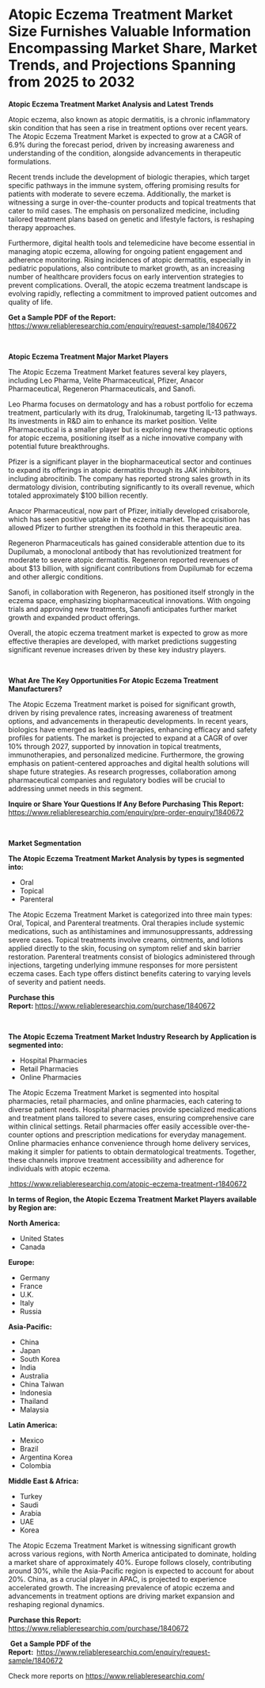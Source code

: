 <p><h1>Atopic Eczema Treatment Market Size Furnishes Valuable Information Encompassing Market Share, Market Trends, and Projections Spanning from 2025 to 2032</h1></p><p><strong>Atopic Eczema Treatment Market Analysis and Latest Trends</strong></p>
<p><p>Atopic eczema, also known as atopic dermatitis, is a chronic inflammatory skin condition that has seen a rise in treatment options over recent years. The Atopic Eczema Treatment Market is expected to grow at a CAGR of 6.9% during the forecast period, driven by increasing awareness and understanding of the condition, alongside advancements in therapeutic formulations. </p><p>Recent trends include the development of biologic therapies, which target specific pathways in the immune system, offering promising results for patients with moderate to severe eczema. Additionally, the market is witnessing a surge in over-the-counter products and topical treatments that cater to mild cases. The emphasis on personalized medicine, including tailored treatment plans based on genetic and lifestyle factors, is reshaping therapy approaches.</p><p>Furthermore, digital health tools and telemedicine have become essential in managing atopic eczema, allowing for ongoing patient engagement and adherence monitoring. Rising incidences of atopic dermatitis, especially in pediatric populations, also contribute to market growth, as an increasing number of healthcare providers focus on early intervention strategies to prevent complications. Overall, the atopic eczema treatment landscape is evolving rapidly, reflecting a commitment to improved patient outcomes and quality of life.</p></p>
<p><strong>Get a Sample PDF of the Report:&nbsp;</strong> <a href="https://www.reliableresearchiq.com/enquiry/request-sample/1840672?utm_campaign=1102&utm_medium=2&utm_source=Github&utm_content=ia&utm_term=03032025&utm_id=atopic-eczema-treatment">https://www.reliableresearchiq.com/enquiry/request-sample/1840672</a></p>
<p>&nbsp;</p>
<p><strong>Atopic Eczema Treatment Major Market Players</strong></p>
<p><p>The Atopic Eczema Treatment Market features several key players, including Leo Pharma, Velite Pharmaceutical, Pfizer, Anacor Pharmaceutical, Regeneron Pharmaceuticals, and Sanofi. </p><p>Leo Pharma focuses on dermatology and has a robust portfolio for eczema treatment, particularly with its drug, Tralokinumab, targeting IL-13 pathways. Its investments in R&D aim to enhance its market position. Velite Pharmaceutical is a smaller player but is exploring new therapeutic options for atopic eczema, positioning itself as a niche innovative company with potential future breakthroughs.</p><p>Pfizer is a significant player in the biopharmaceutical sector and continues to expand its offerings in atopic dermatitis through its JAK inhibitors, including abrocitinib. The company has reported strong sales growth in its dermatology division, contributing significantly to its overall revenue, which totaled approximately $100 billion recently.</p><p>Anacor Pharmaceutical, now part of Pfizer, initially developed crisaborole, which has seen positive uptake in the eczema market. The acquisition has allowed Pfizer to further strengthen its foothold in this therapeutic area.</p><p>Regeneron Pharmaceuticals has gained considerable attention due to its Dupilumab, a monoclonal antibody that has revolutionized treatment for moderate to severe atopic dermatitis. Regeneron reported revenues of about $13 billion, with significant contributions from Dupilumab for eczema and other allergic conditions.</p><p>Sanofi, in collaboration with Regeneron, has positioned itself strongly in the eczema space, emphasizing biopharmaceutical innovations. With ongoing trials and approving new treatments, Sanofi anticipates further market growth and expanded product offerings.</p><p>Overall, the atopic eczema treatment market is expected to grow as more effective therapies are developed, with market predictions suggesting significant revenue increases driven by these key industry players.</p></p>
<p>&nbsp;</p>
<p><strong>What Are The Key Opportunities For Atopic Eczema Treatment Manufacturers?</strong></p>
<p><p>The Atopic Eczema Treatment market is poised for significant growth, driven by rising prevalence rates, increasing awareness of treatment options, and advancements in therapeutic developments. In recent years, biologics have emerged as leading therapies, enhancing efficacy and safety profiles for patients. The market is projected to expand at a CAGR of over 10% through 2027, supported by innovation in topical treatments, immunotherapies, and personalized medicine. Furthermore, the growing emphasis on patient-centered approaches and digital health solutions will shape future strategies. As research progresses, collaboration among pharmaceutical companies and regulatory bodies will be crucial to addressing unmet needs in this segment.</p></p>
<p><strong>Inquire or Share Your Questions If Any Before Purchasing This Report:</strong> <a href="https://www.reliableresearchiq.com/enquiry/pre-order-enquiry/1840672?utm_campaign=1102&utm_medium=2&utm_source=Github&utm_content=ia&utm_term=03032025&utm_id=atopic-eczema-treatment">https://www.reliableresearchiq.com/enquiry/pre-order-enquiry/1840672</a></p>
<p>&nbsp;</p>
<p><strong>Market Segmentation</strong></p>
<p><strong>The Atopic Eczema Treatment Market Analysis by types is segmented into:</strong></p>
<p><ul><li>Oral</li><li>Topical</li><li>Parenteral</li></ul></p>
<p><p>The Atopic Eczema Treatment Market is categorized into three main types: Oral, Topical, and Parenteral treatments. Oral therapies include systemic medications, such as antihistamines and immunosuppressants, addressing severe cases. Topical treatments involve creams, ointments, and lotions applied directly to the skin, focusing on symptom relief and skin barrier restoration. Parenteral treatments consist of biologics administered through injections, targeting underlying immune responses for more persistent eczema cases. Each type offers distinct benefits catering to varying levels of severity and patient needs.</p></p>
<p><strong>Purchase this Report:&nbsp;</strong><a href="https://www.reliableresearchiq.com/purchase/1840672?utm_campaign=1102&utm_medium=2&utm_source=Github&utm_content=ia&utm_term=03032025&utm_id=atopic-eczema-treatment">https://www.reliableresearchiq.com/purchase/1840672</a></p>
<p>&nbsp;</p>
<p><strong>The Atopic Eczema Treatment Market Industry Research by Application is segmented into:</strong></p>
<p><ul><li>Hospital Pharmacies</li><li>Retail Pharmacies</li><li>Online Pharmacies</li></ul></p>
<p><p>The Atopic Eczema Treatment Market is segmented into hospital pharmacies, retail pharmacies, and online pharmacies, each catering to diverse patient needs. Hospital pharmacies provide specialized medications and treatment plans tailored to severe cases, ensuring comprehensive care within clinical settings. Retail pharmacies offer easily accessible over-the-counter options and prescription medications for everyday management. Online pharmacies enhance convenience through home delivery services, making it simpler for patients to obtain dermatological treatments. Together, these channels improve treatment accessibility and adherence for individuals with atopic eczema.</p></p>
<p><a href="https://www.reliableresearchiq.com/atopic-eczema-treatment-r1840672?utm_campaign=1102&utm_medium=2&utm_source=Github&utm_content=ia&utm_term=03032025&utm_id=atopic-eczema-treatment">&nbsp;https://www.reliableresearchiq.com/atopic-eczema-treatment-r1840672</a></p>
<p><strong>In terms of Region, the Atopic Eczema Treatment Market Players available by Region are:</strong></p>
<p>
    <p> <strong> North America: </strong>
        <ul>
            <li>United States</li>
            <li>Canada</li>
        </ul>
        </p> 
    <p> <strong> Europe: </strong>
        <ul>
            <li>Germany</li>
            <li>France</li>
            <li>U.K.</li>
            <li>Italy</li>
            <li>Russia</li>
        </ul>
        </p> 
    <p> <strong> Asia-Pacific: </strong>
        <ul>
            <li>China</li>
            <li>Japan</li>
            <li>South Korea</li>
            <li>India</li>
            <li>Australia</li>
            <li>China Taiwan</li>
            <li>Indonesia</li>
            <li>Thailand</li>
            <li>Malaysia</li>
        </ul>
        </p> 
    <p> <strong> Latin America: </strong>
        <ul>
            <li>Mexico</li>
            <li>Brazil</li>
            <li>Argentina Korea</li>
            <li>Colombia</li>
        </ul>
        </p> 
    <p> <strong> Middle East & Africa: </strong>
        <ul>
            <li>Turkey</li>
            <li>Saudi</li>
            <li>Arabia</li>
            <li>UAE</li>
            <li>Korea</li>
        </ul>
    </p>
    </p>
<p><p>The Atopic Eczema Treatment Market is witnessing significant growth across various regions, with North America anticipated to dominate, holding a market share of approximately 40%. Europe follows closely, contributing around 30%, while the Asia-Pacific region is expected to account for about 20%. China, as a crucial player in APAC, is projected to experience accelerated growth. The increasing prevalence of atopic eczema and advancements in treatment options are driving market expansion and reshaping regional dynamics.</p></p>
<p><strong>Purchase this Report: </strong><a href="https://www.reliableresearchiq.com/purchase/1840672?utm_campaign=1102&utm_medium=2&utm_source=Github&utm_content=ia&utm_term=03032025&utm_id=atopic-eczema-treatment">https://www.reliableresearchiq.com/purchase/1840672</a></p>
<p>&nbsp;<strong>Get a Sample PDF of the Report:&nbsp;&nbsp;</strong><a href="https://www.reliableresearchiq.com/enquiry/request-sample/1840672?utm_campaign=1102&utm_medium=2&utm_source=Github&utm_content=ia&utm_term=03032025&utm_id=atopic-eczema-treatment">https://www.reliableresearchiq.com/enquiry/request-sample/1840672</a></p>
<p><strong></strong></p>
<p>Check more reports on <a href="https://www.reliableresearchiq.com/?utm_campaign=1102&utm_medium=2&utm_source=Github&utm_content=ia&utm_term=03032025&utm_id=atopic-eczema-treatment">https://www.reliableresearchiq.com/</a></p>